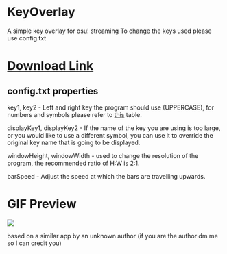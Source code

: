 
# KeyOverlay
 A simple key overlay for osu! streaming
To change the keys used please use config.txt
# [Download Link](https://drive.google.com/file/d/1sf7gY4CrxdEy-csV9VGPWvYu08k_-N9F/view?usp=sharing)


## config.txt properties
key1, key2 - Left and right key the program should use (UPPERCASE), for numbers and symbols please refer to [this](https://www.sfml-dev.org/documentation/2.5.1/classsf_1_1Keyboard.php#acb4cacd7cc5802dec45724cf3314a142) table.

displayKey1, displayKey2 - If the name of the key you are using is too large, or you would like to use a different symbol, you can use it to override the original key name that is going to be displayed.

windowHeight, windowWidth - used to change the resolution of the program, the recommended ratio of H:W is 2:1.

barSpeed - Adjust the speed at which the bars are travelling upwards.
# GIF Preview

![](https://puu.sh/I6Kg1/4ff86be176.gif)

based on a similar app by an unknown author (if you are the author dm me so I can credit you)

